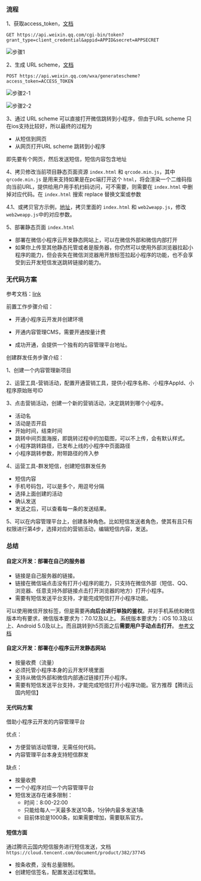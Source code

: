 ### 流程

1、获取access_token，[文档](https://developers.weixin.qq.com/miniprogram/dev/api-backend/open-api/access-token/auth.getAccessToken.html)

```
GET https://api.weixin.qq.com/cgi-bin/token?grant_type=client_credential&appid=APPID&secret=APPSECRET
```

![步骤1](./images/1.jpg)


2、生成 URL scheme，[文档](https://developers.weixin.qq.com/miniprogram/dev/api-backend/open-api/url-scheme/urlscheme.generate.html)

```
POST https://api.weixin.qq.com/wxa/generatescheme?access_token=ACCESS_TOKEN
```

![步骤2-1](./images/2.jpg)


![步骤2-2](./images/3.jpg)


3、通过 URL scheme  可以直接打开微信跳转到小程序，但由于URL scheme 只在ios支持比较好，所以最终的过程为

+ 从短信到网页
+ 从网页打开URL scheme 跳转到小程序

即先要有个网页，然后发送短信，短信内容包含地址

4、拷贝修改当前项目静态页面资源 `index.html` 和 `qrcode.min.js`，其中`qrcode.min.js` 是用来支持如果是在pc端打开这个 `html`，将会渲染一个二维码指向当前URL，提供给用户用手机扫码访问，可不需要，则需要在 `index.html` 中删掉对应代码。在 `index.html` 搜索 replace 替换文案或参数

4.1、或拷贝官方示例，[地址](https://github.com/TCloudBase/WXSEVER-SMS)，拷贝里面的 `index.html` 和 `web2weapp.js`，修改`web2weapp.js`中的对应参数。

5、部署静态页面 `index.html`

+ 部署在微信小程序云开发静态网站上，可以在微信外部和微信内部打开
+ 如果你上传至其他静态托管或者是服务器，你仍然可以使用外部浏览器拉起小程序的能力，但会丧失在微信浏览器用开放标签拉起小程序的功能，也不会享受到云开发短信发送跳转链接的能力。

### 无代码方案

参考文档：[link](https://developers.weixin.qq.com/community/develop/doc/0006ec98c84e10cfba8b20fbc56009?highLine=%25E4%25BA%2591%25E5%25BC%2580%25E5%258F%2591%25E7%259F%25AD%25E4%25BF%25A1%25E8%25B7%25B3%25E5%25B0%258F%25E7%25A8%258B%25E5%25BA%258F)

前置工作步骤介绍：

+ 开通小程序云开发并创建环境

+ 开通内容管理CMS，需要开通按量计费

+ 成功开通，会提供一个独有的内容管理平台地址。

创建群发任务步骤介绍：

1、创建一个内容管理新项目

2、运营工具-营销活动，配置开通营销工具，提供小程序名称、小程序AppId、小程序原始账号ID

3、点击营销活动，创建一个新的营销活动，决定跳转到哪个小程序。
  + 活动名
  + 活动是否开启
  + 开始时间，结束时间
  + 跳转中间页面海报，即跳转过程中的加载图，可以不上传，会有默认样式。
  + 小程序跳转路径，已发布上线的小程序中页面路径
  + 小程序跳转参数，附带路径的传入参

4、运营工具-群发短信，创建短信群发任务
  + 短信内容
  + 手机号码包，可以是多个，用逗号分隔
  + 选择上面创建的活动
  + 确认发送
  + 发送之后，可以查看每一条的发送结果。

5、可以在内容管理平台上，创建各种角色。比如短信发送者角色，使其有且只有权限进行第4步，选择对应的营销活动，编辑短信内容，发送。

### 总结

#### 自定义开发：部署在自己的服务器

+ 链接是自己服务器的链接。
+ 链接在微信端点击没有打开小程序的能力，只支持在微信外部（短信、QQ、浏览器、任意支持外部链接点击打开浏览器的地方）打开小程序。
+ 需要有短信发送平台支持，才能完成短信打开小程序功能。

可以使用微信开放标签，但是需要再**向后台进行单独的鉴权**。并对手机系统和微信版本均有要求，微信版本要求为：7.0.12及以上。 系统版本要求为：iOS 10.3及以上、Android 5.0及以上。而且跳转到h5页面之后**需要用户手动点击打开**。 [参考文档](./微信开放标签.md)

#### 自定义开发：部署在小程序云开发静态网站

+ 按量收费（流量）
+ 必须托管小程序本身的云开发环境里面
+ 支持从微信外部和微信内部通过链接打开小程序。
+ 需要有短信发送平台支持，才能完成短信打开小程序功能。官方推荐【腾讯云国内短信】

#### 无代码方案

借助小程序云开发的内容管理平台

优点：

+ 方便营销活动管理，无需任何代码。
+ 内容管理平台本身支持短信群发
  
缺点：

+ 按量收费
+ 一个小程序对应一个内容管理平台
+ 短信发送存在诸多限制：
  + 时间：8:00-22:00
  + 只能给每人一天最多发送10条，1分钟内最多发送1条
  + 目前体验是1000条，如果需要增加，需要联系官方。

#### 短信方面

通过腾讯云国内短信服务进行短信发送，文档`https://cloud.tencent.com/document/product/382/37745`
+ 按条收费，没有总量限制。
+ 创建短信签名，配置发送过程繁琐。